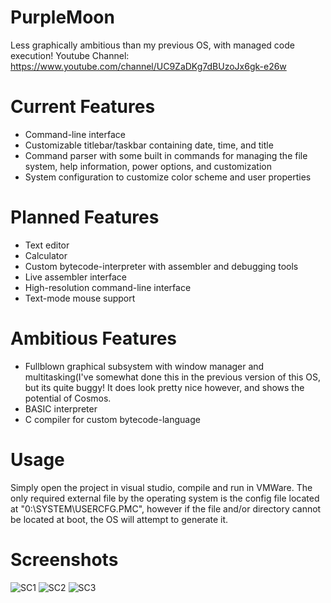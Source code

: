 # PurpleMoon
  Less graphically ambitious than my previous OS, with managed code execution!
Youtube Channel: https://www.youtube.com/channel/UC9ZaDKg7dBUzoJx6gk-e26w

# Current Features
- Command-line interface
- Customizable titlebar/taskbar containing date, time, and title
- Command parser with some built in commands for managing the file system, help information, power options, and customization
- System configuration to customize color scheme and user properties

# Planned Features
- Text editor
- Calculator
- Custom bytecode-interpreter with assembler and debugging tools
- Live assembler interface
- High-resolution command-line interface
- Text-mode mouse support

# Ambitious Features
- Fullblown graphical subsystem with window manager and multitasking(I've somewhat done this in the previous version of this OS,
      but its quite buggy! It does look pretty nice however, and shows the potential of Cosmos.
- BASIC interpreter
- C compiler for custom bytecode-language


# Usage
  Simply open the project in visual studio, compile and run in VMWare.
  The only required external file by the operating system is the config file located at "0:\SYSTEM\USERCFG.PMC", however
  if the file and/or directory cannot be located at boot, the OS will attempt to generate it.
  
 # Screenshots
 
![SC1](https://raw.githubusercontent.com/napalmtorch/PurpleMoon/main/Screenshot1.png)
![SC2](https://raw.githubusercontent.com/napalmtorch/PurpleMoon/main/Screenshot2.png)
![SC3](https://raw.githubusercontent.com/napalmtorch/PurpleMoon/main/Screenshot3.png)


